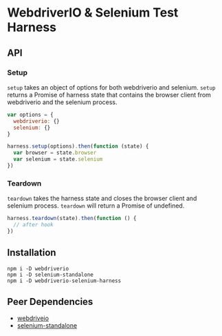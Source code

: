 # WebdriverIO & Selenium Test Harness

## API

### Setup

`setup` takes an object of options for both webdriverio and selenium.
`setup` returns a Promise of harness state that contains the browser client from webdriverio and the selenium process.

```javascript
var options = {
  webdriverio: {}
  selenium: {}
}

harness.setup(options).then(function (state) {
  var browser = state.browser
  var selenium = state.selenium
})

```

### Teardown

`teardown` takes the harness state and closes the browser client and selenium process.
`teardown` will return a Promise of undefined.

```javascript
harness.teardown(state).then(function () {
  // after hook
})
```

## Installation

```shell
npm i -D webdriverio
npm i -D selenium-standalone
npm i -D webdriverio-selenium-harness
```

## Peer Dependencies

* [webdriveio](https://www.npmjs.com/package/webdriverio)
* [selenium-standalone](https://www.npmjs.com/package/selenium-standalone)
